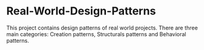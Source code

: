 # Real-World-Design-Patterns
This project contains design patterns of real world projects. There are three main categories: Creation patterns, Structurals patterns and Behavioral patterns.
